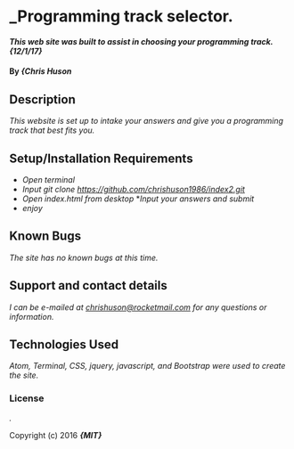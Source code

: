 # _Programming track selector.

#### _This web site was built to assist in choosing your programming track. {12/1/17}_

#### By _**{Chris Huson**_

## Description

_This website is set up to intake your answers and give you a programming track that best fits you._

## Setup/Installation Requirements

* _Open terminal_
* _Input git clone https://github.com/chrishuson1986/index2.git_
* _Open index.html from desktop_
*_Input your answers and submit_
* _enjoy_


## Known Bugs

_The site has no known bugs at this time._

## Support and contact details

_I can be e-mailed at chrishuson@rocketmail.com for any questions or information._

## Technologies Used

_Atom, Terminal, CSS, jquery, javascript, and Bootstrap were used to create the site._

### License

*.*

Copyright (c) 2016 **_{MIT}_**
